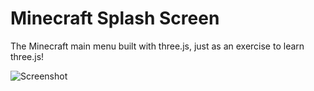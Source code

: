 Minecraft Splash Screen
========

The Minecraft main menu built with three.js, just as an exercise to learn three.js!

![Screenshot](http://i.imgur.com/h0gj7MK.jpg)